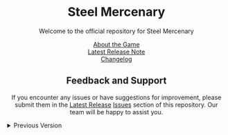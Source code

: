 <h1 align="center">Steel Mercenary</h1>

<p align="center">
  Welcome to the official repository for Steel Mercenary
</p>

<p align="center">
  <a href="https://www.roblox.com/games/7257541418">About the Game</a><br>
  <a href="https://github.com/bAKuL-Studio/Steel-Mercenary/releases/latest">Latest Release Note</a><br>
  <a href="https://github.com/bAKuL-Studio/Steel-Mercenary/releases">Changelog</a>
</p>

<h2 align="center">Feedback and Support</h2>

<p align="center">
  If you encounter any issues or have suggestions for improvement, please submit them in the <a href="https://github.com/bAKuL-Studio/Steel-Mercenary/releases/latest">Latest Release</a> <a href="https://github.com/bAKuL-Studio/Steel-Mercenary/issues">Issues</a> section of this repository. Our team will be happy to assist you.
</p>

<details>
  <summary>Previous Version</summary>
  <ul>
    <details>
      <summary>Beta</summary>
      <ul>
        <li> <a href="https://github.com/bAKuL-Studio/Steel-Mercenary/releases/tag/0.9.8b-beta">Beta 0.9.8b</a> [14 November 2022]<br>
        <li> <a href="https://github.com/bAKuL-Studio/Steel-Mercenary/releases/tag/0.9.8a-beta">Beta 0.9.8a</a> [5 August 2022]<br>
        <li> <a href="https://github.com/bAKuL-Studio/Steel-Mercenary/releases/tag/0.9.7b-beta">Beta 0.9.7b</a> [18 June 2022]<br>
        <li> <a href="https://github.com/bAKuL-Studio/Steel-Mercenary/releases/tag/0.9.7a-beta">Beta 0.9.7a</a> [24 May 2022]<br>
        <li> <a href="https://github.com/bAKuL-Studio/Steel-Mercenary/releases/tag/0.9.6f-beta">Beta 0.9.6f</a> [23 May 2022]<br>
        <li> <a href="https://github.com/bAKuL-Studio/Steel-Mercenary/releases/tag/0.9.6e-beta">Beta 0.9.6e</a> [22 May 2022]<br>
        <li> <a href="https://github.com/bAKuL-Studio/Steel-Mercenary/releases/tag/0.9.6d-beta">Beta 0.9.6d</a> [19 May 2022]<br>
        <li> <a href="https://github.com/bAKuL-Studio/Steel-Mercenary/releases/tag/0.9.6c-beta">Beta 0.9.6c</a> [18 May 2022]<br>
        <li> <a href="https://github.com/bAKuL-Studio/Steel-Mercenary/releases/tag/0.9.6b-beta">Beta 0.9.6b</a> [17 May 2022]<br>
        <li> <a href="https://github.com/bAKuL-Studio/Steel-Mercenary/releases/tag/0.9.6a-beta">Beta 0.9.6a</a> [3 April 2022]<br>
        <li> <a href="https://github.com/bAKuL-Studio/Steel-Mercenary/releases/tag/0.9.5b-beta">Beta 0.9.5b</a> [1 April 2022]<br>
        <li> <a href="https://github.com/bAKuL-Studio/Steel-Mercenary/releases/tag/0.9.5a-beta">Beta 0.9.5a</a> [31 March 2022]<br>
        <li> <a href="https://github.com/bAKuL-Studio/Steel-Mercenary/releases/tag/0.9.4b-beta">Beta 0.9.4b</a> [30 March 2022]<br>
        <li> <a href="https://github.com/bAKuL-Studio/Steel-Mercenary/releases/tag/0.9.4a-beta">Beta 0.9.4a</a> [28 March 2022]<br>
        <li> <a href="https://github.com/bAKuL-Studio/Steel-Mercenary/releases/tag/0.9.3-beta">Beta 0.9.3</a> [27 March 2022]<br>
        <li> <a href="https://github.com/bAKuL-Studio/Steel-Mercenary/releases/tag/0.9.2-beta">Beta 0.9.2</a> [26 March 2022]<br>
        <li> <a href="https://github.com/bAKuL-Studio/Steel-Mercenary/releases/tag/0.9.1-beta">Beta 0.9.1</a> [25 March 2022]<br>
        <li> <a href="https://github.com/bAKuL-Studio/Steel-Mercenary/releases/tag/0.9.0-beta">Beta 0.9.0</a> [25 March 2022]<br>
      </ul>
    </details>
    <details>
      <summary>Alpha</summary>
      <ul>
        <li> <a href="https://github.com/bAKuL-Studio/Steel-Mercenary/releases/tag/0.8.19-alpha">Alpha 0.8.19</a> [24 Mar 2022]<br>
        <li> <a href="https://github.com/bAKuL-Studio/Steel-Mercenary/releases/tag/0.8.18-alpha">Alpha 0.8.18</a> [23 Mar 2022]<br>
        <li> <a href="https://github.com/bAKuL-Studio/Steel-Mercenary/releases/tag/0.8.17e-alpha">Alpha 0.8.17e</a> [22 Mar 2022]<br>
        <li> <a href="https://github.com/bAKuL-Studio/Steel-Mercenary/releases/tag/0.8.17d-alpha">Alpha 0.8.17d</a> [21 Mar 2022]<br>
        <li> <a href="https://github.com/bAKuL-Studio/Steel-Mercenary/releases/tag/0.8.17c-alpha">Alpha 0.8.17c</a> [20 Mar 2022]<br>
        <li> <a href="https://github.com/bAKuL-Studio/Steel-Mercenary/releases/tag/0.8.17b-alpha">Alpha 0.8.17b</a> [19 Mar 2022]<br>
        <li> <a href="https://github.com/bAKuL-Studio/Steel-Mercenary/releases/tag/0.8.17a-alpha">Alpha 0.8.17a</a> [18 Mar 2022]<br>
        <li> <a href="https://github.com/bAKuL-Studio/Steel-Mercenary/releases/tag/0.8.16c-alpha">Alpha 0.8.16c</a> [15 Mar 2022]<br>
        <li> <a href="https://github.com/bAKuL-Studio/Steel-Mercenary/releases/tag/0.8.16b-alpha">Alpha 0.8.16b</a> [13 Mar 2022]<br>
        <li> <a href="https://github.com/bAKuL-Studio/Steel-Mercenary/releases/tag/0.8.16a-alpha">Alpha 0.8.16a</a> [13 Mar 2022]<br>
        <li> <a href="https://github.com/bAKuL-Studio/Steel-Mercenary/releases/tag/0.8.15b-alpha">Alpha 0.8.15b</a> [12 Mar 2022]<br>
        <li> <a href="https://github.com/bAKuL-Studio/Steel-Mercenary/releases/tag/0.8.15a-alpha">Alpha 0.8.15a</a> [11 Mar 2022]<br>
        <li> <a href="https://github.com/bAKuL-Studio/Steel-Mercenary/releases/tag/0.8.14-alpha">Alpha 0.8.14</a> [10 Mar 2022]<br>
        <li> <a href="https://github.com/bAKuL-Studio/Steel-Mercenary/releases/tag/0.8.13-alpha">Alpha 0.8.13</a> [30 Jan 2022]<br>
        <li> <a href="https://github.com/bAKuL-Studio/Steel-Mercenary/releases/tag/0.8.12-alpha">Alpha 0.8.12</a> [6 Jan 2022]<br>
        <li> <a href="https://github.com/bAKuL-Studio/Steel-Mercenary/releases/tag/0.8.11-alpha">Alpha 0.8.11</a> [13 Nov 2021]<br>
        <li> <a href="https://github.com/bAKuL-Studio/Steel-Mercenary/releases/tag/0.8.10-alpha">Alpha 0.8.10</a> [8 Nov 2021]<br>
        <li> <a href="https://github.com/bAKuL-Studio/Steel-Mercenary/releases/tag/0.8.9-alpha">Alpha 0.8.9</a> [7 Nov 2021]<br>
        <li> <a href="https://github.com/bAKuL-Studio/Steel-Mercenary/releases/tag/0.8.8-alpha">Alpha 0.8.8</a> [6 Nov 2021]<br>
        <li> <a href="https://github.com/bAKuL-Studio/Steel-Mercenary/releases/tag/0.8.7-alpha">Alpha 0.8.7</a> [15 Oct 2021]<br>
        <li> <a href="https://github.com/bAKuL-Studio/Steel-Mercenary/releases/tag/0.8.6-alpha">Alpha 0.8.6</a> [14 Oct 2021]<br>
        <li> <a href="https://github.com/bAKuL-Studio/Steel-Mercenary/releases/tag/0.8.5-alpha">Alpha 0.8.5</a> [12 Oct 2021]<br>
        <li> <a href="https://github.com/bAKuL-Studio/Steel-Mercenary/releases/tag/0.8.4-alpha">Alpha 0.8.4</a> [8 Oct 2021]<br>
        <li> <a href="https://github.com/bAKuL-Studio/Steel-Mercenary/releases/tag/0.8.3-alpha">Alpha 0.8.3</a> [7 Oct 2021]<br>
        <li> <a href="https://github.com/bAKuL-Studio/Steel-Mercenary/releases/tag/0.8.2-alpha">Alpha 0.8.2</a> [6 Oct 2021]<br>
        <li> <a href="https://github.com/bAKuL-Studio/Steel-Mercenary/releases/tag/0.8.1-alpha">Alpha 0.8.1</a> [5 Oct 2021]<br>
        <li> <a href="https://github.com/bAKuL-Studio/Steel-Mercenary/releases/tag/0.8.0-alpha">Alpha 0.8.0</a> [4 Oct 2021]<br>
      </ul>
    </details>
    <details>
      <summary>Pre-Alpha</summary>
      <ul>
        <li> <a href="https://github.com/bAKuL-Studio/Steel-Mercenary/releases/tag/0.7-pre">Pre-Alpha 0.7</a> <b>Final Pre-Alpha Update</b> [29 Dec 2020]<br>
        <li> <a href="https://github.com/bAKuL-Studio/Steel-Mercenary/releases/tag/0.6-pre">Pre-Alpha 0.6</a> <b>QoL Update</b> [21 Dec 2020]<br>
        <li> <a href="https://github.com/bAKuL-Studio/Steel-Mercenary/releases/tag/0.5-pre">Pre-Alpha 0.5</a> <b>Leaderboard & QoL Update</b> [4 Dec 2020]<br>
        <li> <a href="https://github.com/bAKuL-Studio/Steel-Mercenary/releases/tag/0.4-pre">Pre-Alpha 0.4</a> <b>Experience Point Update</b> [26 Nov 2020]<br>
        <li> <a href="https://github.com/bAKuL-Studio/Steel-Mercenary/releases/tag/0.2-pre">Pre-Alpha 0.2</a> <b>More Swords Update</b> [18 Nov 2020]<br>
        <li> <a href="https://github.com/bAKuL-Studio/Steel-Mercenary/releases/tag/0.1.1-pre">Pre-Alpha 0.1</a> [16 Nov 2020]<br>
      </ul>
    </details>
  </ul>
</details>
